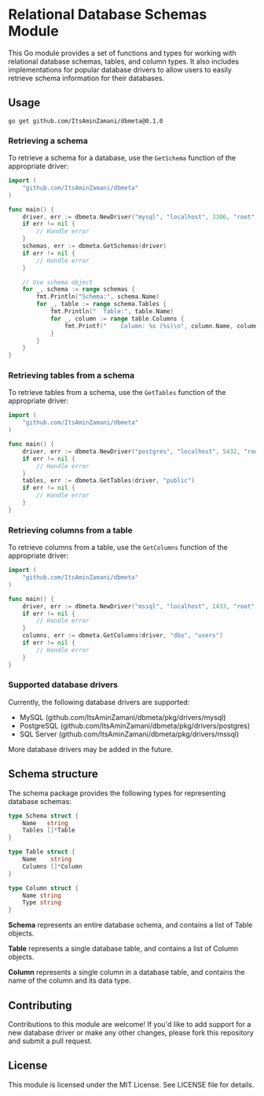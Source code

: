 # Relational Database Schemas Module

This Go module provides a set of functions and types for working with relational database schemas, tables, and column types. It also includes implementations for popular database drivers to allow users to easily retrieve schema information for their databases.

## Usage

```
go get github.com/ItsAminZamani/dbmeta@0.1.0
```

### Retrieving a schema

To retrieve a schema for a database, use the `GetSchema` function of the appropriate driver:

```go
import (
    "github.com/ItsAminZamani/dbmeta"
)

func main() {
    driver, err := dbmeta.NewDriver("mysql", "localhost", 3306, "root", "my-secret-pw", "example_db")
	if err != nil {
		// Handle error
	}
    schemas, err := dbmeta.GetSchemas(driver)
	if err != nil {
        // Handle error
    }

    // Use schema object
    for _, schema := range schemas {
		fmt.Println("Schema:", schema.Name)
		for _, table := range schema.Tables {
			fmt.Println("  Table:", table.Name)
			for _, column := range table.Columns {
				fmt.Printf("    Column: %s (%s)\n", column.Name, column.Type)
			}
		}
	}
}

```

### Retrieving tables from a schema

To retrieve tables from a schema, use the `GetTables` function of the appropriate driver:

```go
import (
    "github.com/ItsAminZamani/dbmeta"
)

func main() {
    driver, err := dbmeta.NewDriver("postgres", "localhost", 5432, "root", "my-secret-pw", "example_db")
	if err != nil {
		// Handle error
	}
    tables, err := dbmeta.GetTables(driver, "public")
    if err != nil {
        // Handle error
    }
}
```

### Retrieving columns from a table

To retrieve columns from a table, use the `GetColumns` function of the appropriate driver:

```go
import (
    "github.com/ItsAminZamani/dbmeta"
)

func main() {
    driver, err := dbmeta.NewDriver("mssql", "localhost", 1433, "root", "my-secret-pw", "example_db")
    if err != nil {
        // Handle error
    }
    columns, err := dbmeta.GetColumns(driver, "dbo", "users")
    if err != nil {
        // Handle error
    }
}
```

### Supported database drivers

Currently, the following database drivers are supported:

- MySQL (github.com/ItsAminZamani/dbmeta/pkg/drivers/mysql)
- PostgreSQL (github.com/ItsAminZamani/dbmeta/pkg/drivers/postgres)
- SQL Server (github.com/ItsAminZamani/dbmeta/pkg/drivers/mssql)

More database drivers may be added in the future.

## Schema structure

The schema package provides the following types for representing database schemas:

```go
type Schema struct {
    Name   string
    Tables []*Table
}

type Table struct {
    Name    string
    Columns []*Column
}

type Column struct {
    Name string
    Type string
}
```

**Schema** represents an entire database schema, and contains a list of Table objects.

**Table** represents a single database table, and contains a list of Column objects.

**Column** represents a single column in a database table, and contains the name of the column and its data type.

## Contributing

Contributions to this module are welcome! If you'd like to add support for a new database driver or make any other changes, please fork this repository and submit a pull request.

## License

This module is licensed under the MIT License. See LICENSE file for details.

